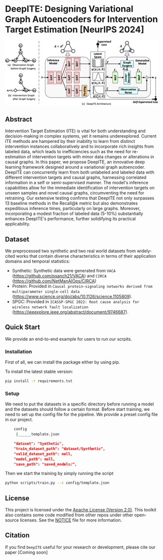 # DeepITE: Designing Variational Graph Autoencoders for Intervention Target Estimation  [NeurIPS 2024]

![DeepITE](./assets/arch.png)

## Abstract

Intervention Target Estimation (ITE) is vital for both understanding and decision-making in complex systems, yet it remains underexplored. Current ITE methods are hampered by their inability to learn from distinct intervention instances collaboratively and to incorporate rich insights from labeled data, which leads to inefficiencies such as the need for re-estimation of intervention targets with minor data changes or alterations in causal graphs. In this paper, we propose DeepITE, an innovative deep learning framework designed around a variational graph autoencoder. DeepITE can concurrently learn from both unlabeled and labeled data with different intervention targets and causal graphs, harnessing correlated information in a self or semi-supervised manner. The model's inference capabilities allow for the immediate identification of intervention targets on unseen samples and novel causal graphs, circumventing the need for retraining. Our extensive testing confirms that DeepITE not only surpasses 13 baseline methods in the Recall@k metric but also demonstrates expeditious inference times, particularly on large graphs. Moreover, incorporating a modest fraction of labeled data (5-10\%) substantially enhances DeepITE's performance, further solidifying its practical applicability.

## Dataset


We preprocessed two synthetic and two real world datasets from widely-cited works that contain diverse characteristics in terms of their application domains and temporal statistics:
- Synthetic: Synthetic data were generated from `VACA` (https://github.com/psanch21/VACA) and `CIRCA` (https://github.com/NetManAIOps/CIRCA)
- Protein: Provided in `Causal protein-signaling networks derived from multiparameter single-cell data` (https://www.science.org/doi/abs/10.1126/science.1105809).
- SPGC: Provided in `ICASSP-SPGC 2022: Root cause analysis for wireless network fault localization` (https://ieeexplore.ieee.org/abstract/document/9746687).

## Quick Start

We provide an end-to-end example for users to run our scrpits.


### Installation

First of all, we can install the package either by using pip.

To install the latest stable version:
```bash
pip install -r requirements.txt
```

### Setup

We need to put the datasets in a specific directory before running a model and the datasets should follow a certain format. Before start training, we need to set up the config file for the pipeline. We provide a preset config file in our project.

```bash
    config
     |______template.json
```

```json
    "dataset": "Synthetic",
    "train_dataset_path": "dataset/Synthetic",
    "valid_dataset_path": null,
    "model_path": null,
    "save_path": "saved_models/",
```

Then we start the training by simply running the script 

```bash
python scripts/train.py --c config/template.json
```


## License

This project is licensed under the [Apache License (Version 2.0)](https://github.com/alibaba/EasyNLP/blob/master/LICENSE). This toolkit also contains some code modified from other repos under other open-source licenses. See the [NOTICE](https://github.com/ant-research/EasyTPP/blob/master/NOTICE) file for more information.

## Citation

<span id='citation'/>

If you find `DeepITE` useful for your research or development, please cite our paper [Coming soon]



